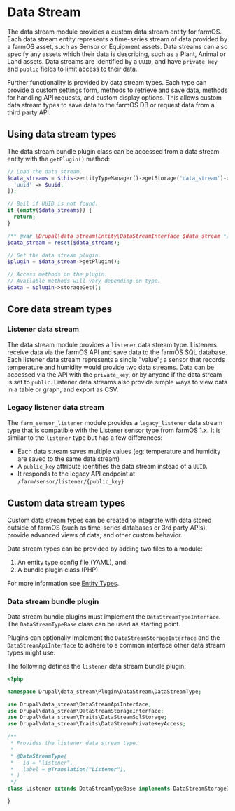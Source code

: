 # Data Stream

The data stream module provides a custom data stream entity for farmOS. Each
data stream entity represents a time-series stream of data provided by a
farmOS asset, such as Sensor or Equipment assets. Data streams can also specify
any assets which their data is describing, such as a Plant, Animal or
Land assets. Data streams are identified by a `UUID`, and have `private_key` and
`public` fields to limit access to their data.

Further functionality is provided by data stream types. Each type can provide a
custom settings form, methods to retrieve and save data, methods for handling
API requests, and custom display options. This allows custom data stream types
to save data to the farmOS DB or request data from a third party API.

## Using data stream types

The data stream bundle plugin class can be accessed from a data stream entity
with the `getPlugin()` method:

```php
// Load the data stream.
$data_streams = $this->entityTypeManager()->getStorage('data_stream')->loadByProperties([
  'uuid' => $uuid,
]);

// Bail if UUID is not found.
if (empty($data_streams)) {
  return;
}

/** @var \Drupal\data_stream\Entity\DataStreamInterface $data_stream */
$data_stream = reset($data_streams);

// Get the data stream plugin.
$plugin = $data_stream->getPlugin();

// Access methods on the plugin.
// Available methods will vary depending on type.
$data = $plugin->storageGet();
```

## Core data stream types

### Listener data stream

The data stream module provides a `listener` data stream type. Listeners
receive data via the farmOS API and save data to the farmOS SQL database. Each
listener data stream represents a single "value"; a sensor that records
temperature and humidity would provide two data streams. Data can be accessed
via the API with the `private_key`, or by anyone if the data stream is set to
`public`. Listener data streams also provide simple ways to view data in a
table or graph, and export as CSV.

### Legacy listener data stream

The `farm_sensor_listener` module provides a `legacy_listener` data stream type
that is compatible with the Listener sensor type from farmOS 1.x. It is
similar to the `listener` type but has a few differences:

- Each data stream saves multiple values (eg: temperature and humidity are
 saved to the same data stream)
- A `public_key` attribute identifies the data stream instead of a `UUID`.
- It responds to the legacy API endpoint at `/farm/sensor/listener/{public_key}`

## Custom data stream types

Custom data stream types can be created to integrate with data stored outside
of farmOS (such as time-series databases or 3rd party APIs), provide advanced
views of data, and other custom behavior.

Data stream types can be provided by adding two files to a module:

1. An entity type config file (YAML), and:
2. A bundle plugin class (PHP).

For more information see [Entity Types](/development/module/entities).

### Data stream bundle plugin

Data stream bundle plugins must implement the `DataStreamTypeInterface`. The
`DataStreamTypeBase` class can be used as starting point.

Plugins can optionally implement the `DataStreamStorageInterface` and the
`DataStreamApiInterface` to adhere to a common interface other data stream
types might use.

The following defines the `listener` data stream bundle plugin:

```php
<?php

namespace Drupal\data_stream\Plugin\DataStream\DataStreamType;

use Drupal\data_stream\DataStreamApiInterface;
use Drupal\data_stream\DataStreamStorageInterface;
use Drupal\data_stream\Traits\DataStreamSqlStorage;
use Drupal\data_stream\Traits\DataStreamPrivateKeyAccess;

/**
 * Provides the listener data stream type.
 *
 * @DataStreamType(
 *   id = "listener",
 *   label = @Translation("Listener"),
 * )
 */
class Listener extends DataStreamTypeBase implements DataStreamStorageInterface, DataStreamApiInterface {

}
```
